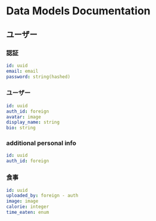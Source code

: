 # Data Models Documentation

## ユーザー
### 認証
``` yaml
id: uuid
email: email
password: string(hashed)
```

### ユーザー
``` yaml
id: uuid
auth_id: foreign
avatar: image
display_name: string
bio: string
```

<!-- todo: 体重や身長などの身体的情報を入力？ -->
### additional personal info
``` yaml
id: uuid
auth_id: foreign
```

### 食事
``` yaml
id: uuid
uploaded_by: foreign - auth
image: image
calorie: integer
time_eaten: enum
```